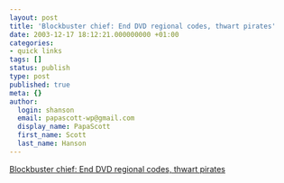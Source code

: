 ```yaml
---
layout: post
title: 'Blockbuster chief: End DVD regional codes, thwart pirates'
date: 2003-12-17 18:12:21.000000000 +01:00
categories:
- quick links
tags: []
status: publish
type: post
published: true
meta: {}
author:
  login: shanson
  email: papascott-wp@gmail.com
  display_name: PapaScott
  first_name: Scott
  last_name: Hanson
---
```

<p><a title="Nemo? We don't have any Nemo..." href="http://hometheater.about.com/gi/dynamic/offsite.htm?site=http://www.hollywoodreporter.com/thr/home_video/brief_display.jsp%3Fvnu_content_id=2047010">Blockbuster chief: End DVD regional codes, thwart pirates</a></p>
